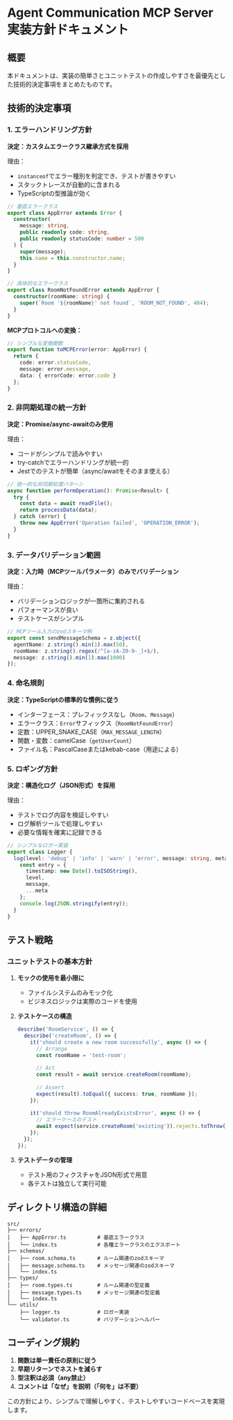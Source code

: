 # Agent Communication MCP Server 実装方針ドキュメント

## 概要
本ドキュメントは、実装の簡単さとユニットテストの作成しやすさを最優先とした技術的決定事項をまとめたものです。

## 技術的決定事項

### 1. エラーハンドリング方針

**決定：カスタムエラークラス継承方式を採用**

理由：
- `instanceof`でエラー種別を判定でき、テストが書きやすい
- スタックトレースが自動的に含まれる
- TypeScriptの型推論が効く

```typescript
// 基底エラークラス
export class AppError extends Error {
  constructor(
    message: string,
    public readonly code: string,
    public readonly statusCode: number = 500
  ) {
    super(message);
    this.name = this.constructor.name;
  }
}

// 具体的なエラークラス
export class RoomNotFoundError extends AppError {
  constructor(roomName: string) {
    super(`Room '${roomName}' not found`, 'ROOM_NOT_FOUND', 404);
  }
}
```

**MCPプロトコルへの変換：**
```typescript
// シンプルな変換関数
export function toMCPError(error: AppError) {
  return {
    code: error.statusCode,
    message: error.message,
    data: { errorCode: error.code }
  };
}
```

### 2. 非同期処理の統一方針

**決定：Promise/async-awaitのみ使用**

理由：
- コードがシンプルで読みやすい
- try-catchでエラーハンドリングが統一的
- Jestでのテストが簡単（async/awaitをそのまま使える）

```typescript
// 統一的な非同期処理パターン
async function performOperation(): Promise<Result> {
  try {
    const data = await readFile();
    return processData(data);
  } catch (error) {
    throw new AppError('Operation failed', 'OPERATION_ERROR');
  }
}
```

### 3. データバリデーション範囲

**決定：入力時（MCPツールパラメータ）のみでバリデーション**

理由：
- バリデーションロジックが一箇所に集約される
- パフォーマンスが良い
- テストケースがシンプル

```typescript
// MCPツール入力のzodスキーマ例
export const sendMessageSchema = z.object({
  agentName: z.string().min(1).max(50),
  roomName: z.string().regex(/^[a-zA-Z0-9-_]+$/),
  message: z.string().min(1).max(1000)
});
```

### 4. 命名規則

**決定：TypeScriptの標準的な慣例に従う**

- インターフェース：プレフィックスなし（`Room`、`Message`）
- エラークラス：`Error`サフィックス（`RoomNotFoundError`）
- 定数：UPPER_SNAKE_CASE（`MAX_MESSAGE_LENGTH`）
- 関数・変数：camelCase（`getUserCount`）
- ファイル名：PascalCaseまたはkebab-case（用途による）

### 5. ロギング方針

**決定：構造化ログ（JSON形式）を採用**

理由：
- テストでログ内容を検証しやすい
- ログ解析ツールで処理しやすい
- 必要な情報を確実に記録できる

```typescript
// シンプルなロガー実装
export class Logger {
  log(level: 'debug' | 'info' | 'warn' | 'error', message: string, meta?: any) {
    const entry = {
      timestamp: new Date().toISOString(),
      level,
      message,
      ...meta
    };
    console.log(JSON.stringify(entry));
  }
}
```

## テスト戦略

### ユニットテストの基本方針

1. **モックの使用を最小限に**
   - ファイルシステムのみモック化
   - ビジネスロジックは実際のコードを使用

2. **テストケースの構造**
   ```typescript
   describe('RoomService', () => {
     describe('createRoom', () => {
       it('should create a new room successfully', async () => {
         // Arrange
         const roomName = 'test-room';
         
         // Act
         const result = await service.createRoom(roomName);
         
         // Assert
         expect(result).toEqual({ success: true, roomName });
       });
       
       it('should throw RoomAlreadyExistsError', async () => {
         // エラーケースのテスト
         await expect(service.createRoom('existing')).rejects.toThrow(RoomAlreadyExistsError);
       });
     });
   });
   ```

3. **テストデータの管理**
   - テスト用のフィクスチャをJSON形式で用意
   - 各テストは独立して実行可能

## ディレクトリ構造の詳細

```
src/
├── errors/
│   ├── AppError.ts          # 基底エラークラス
│   └── index.ts             # 各種エラークラスのエクスポート
├── schemas/
│   ├── room.schema.ts       # ルーム関連のzodスキーマ
│   ├── message.schema.ts    # メッセージ関連のzodスキーマ
│   └── index.ts
├── types/
│   ├── room.types.ts        # ルーム関連の型定義
│   ├── message.types.ts     # メッセージ関連の型定義
│   └── index.ts
└── utils/
    ├── logger.ts            # ロガー実装
    └── validator.ts         # バリデーションヘルパー
```

## コーディング規約

1. **関数は単一責任の原則に従う**
2. **早期リターンでネストを減らす**
3. **型注釈は必須（any禁止）**
4. **コメントは「なぜ」を説明（「何を」は不要）**

この方針により、シンプルで理解しやすく、テストしやすいコードベースを実現します。